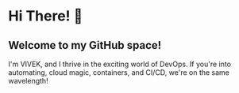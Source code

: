 
<h1>Hi There! 👋
<h2>Welcome to my GitHub space!</h2> 
I'm VIVEK, and I thrive in the exciting world of DevOps. If you're into automating, cloud magic, containers, and CI/CD, we're on the same wavelength!
